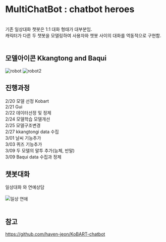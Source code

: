 # **MultiChatBot** : chatbot heroes
<br>
기존 일상대화 챗봇은 1:1 대화 형태가 대부분임.<br>
캐릭터가 다른 두 챗봇을 모델링하여 사용자와 챗봇 사이의 대화를 역동적으로 구현함.

<br>
<br>

## 모델아이콘 Kkangtong and Baqui
![robot](https://user-images.githubusercontent.com/74548737/110195986-b2792a00-7e84-11eb-9606-98efe5800678.png)
![robot2](https://user-images.githubusercontent.com/74548737/110195988-b3aa5700-7e84-11eb-98fd-e4e6e056e436.png)

## 진행과정
2/20 모델 선정 Kobart<br>
2/21 Gui<br>
2/22 데이터선정 및 정제<br>
2/24 모델학습 모델개선<br>
2/25 모델구조변경<br>
2/27 kkangtongi data 수집<br>
3/01 날씨 기능추가<br>
3/03 퀴즈 기능추가<br>
3/09 두 모델의 말투 추가(능체, 반말)<br>
3/09 Baqui data 수집과 정제

## 챗봇대화

일상대화 와 연예상담<br><br>
![일상 연애](https://user-images.githubusercontent.com/74548737/110240680-73d09600-7f90-11eb-9a7a-f40e09f63842.jpg)
<br><br>

## 참고
https://github.com/haven-jeon/KoBART-chatbot



